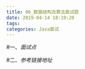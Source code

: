 ```yaml
---
title: 06_数据结构及算法面试题
date: 2019-04-14 18:19:20
tags:
categories: Java面试
---
```


#一、*面试点*

#二、*参考链接地址*